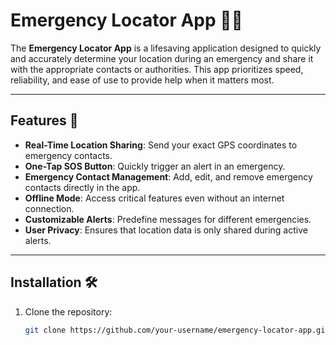 # Emergency Locator App 🚨📍

The **Emergency Locator App** is a lifesaving application designed to quickly and accurately determine your location during an emergency and share it with the appropriate contacts or authorities. This app prioritizes speed, reliability, and ease of use to provide help when it matters most.

---

## Features 🌟

- **Real-Time Location Sharing**: Send your exact GPS coordinates to emergency contacts.
- **One-Tap SOS Button**: Quickly trigger an alert in an emergency.
- **Emergency Contact Management**: Add, edit, and remove emergency contacts directly in the app.
- **Offline Mode**: Access critical features even without an internet connection.
- **Customizable Alerts**: Predefine messages for different emergencies.
- **User Privacy**: Ensures that location data is only shared during active alerts.

---

## Installation 🛠️

1. Clone the repository:
   ```bash
   git clone https://github.com/your-username/emergency-locator-app.git
